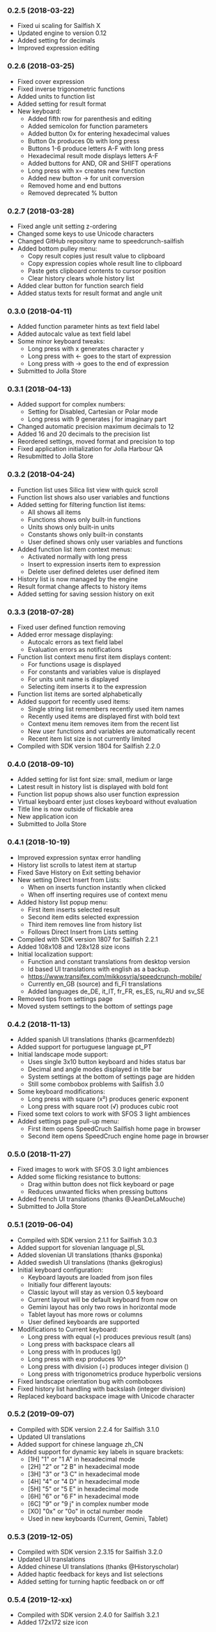### 0.2.5 (2018-03-22)

- Fixed ui scaling for Sailfish X
- Updated engine to version 0.12
- Added setting for decimals
- Improved expression editing

### 0.2.6 (2018-03-25)

- Fixed cover expression
- Fixed inverse trigonometric functions
- Added units to function list
- Added setting for result format
- New keyboard:
	- Added fifth row for parenthesis and editing
	- Added semicolon for function parameters
	- Added button 0x for entering hexadecimal values
	- Button 0x produces 0b with long press
	- Buttons 1-6 produce letters A-F with long press
	- Hexadecimal result mode displays letters A-F
	- Added buttons for AND, OR and SHIFT operations
	- Long press with x= creates new function
	- Added new button -> for unit conversion
	- Removed home and end buttons
	- Removed deprecated % button

### 0.2.7 (2018-03-28)

- Fixed angle unit setting z-ordering
- Changed some keys to use Unicode characters
- Changed GitHub repository name to speedcrunch-sailfish
- Added bottom pulley menu:
	- Copy result copies just result value to clipboard
	- Copy expression copies whole result line to clipboard
	- Paste gets clipboard contents to cursor position
	- Clear history clears whole history list
- Added clear button for function search field
- Added status texts for result format and angle unit

### 0.3.0 (2018-04-11)

- Added function parameter hints as text field label
- Added autocalc value as text field label
- Some minor keyboard tweaks:
	- Long press with x generates character y
	- Long press with ← goes to the start of expression
	- Long press with → goes to the end of expression
- Submitted to Jolla Store

### 0.3.1 (2018-04-13)

- Added support for complex numbers:
	- Setting for Disabled, Cartesian or Polar mode
	- Long press with 9 generates j for imaginary part
- Changed automatic precision maximum decimals to 12
- Added 16 and 20 decimals to the precision list
- Reordered settings, moved format and precision to top
- Fixed application initialization for Jolla Harbour QA
- Resubmitted to Jolla Store

### 0.3.2 (2018-04-24)

- Function list uses Silica list view with quick scroll
- Function list shows also user variables and functions
- Added setting for filtering function list items:
	- All shows all items
	- Functions shows only built-in functions
	- Units shows only built-in units
	- Constants shows only built-in constants
	- User defined shows only user variables and functions
- Added function list item context menus:
	- Activated normally with long press
	- Insert to expression inserts item to expression
	- Delete user defined deletes user defined item
- History list is now managed by the engine
- Result format change affects to history items
- Added setting for saving session history on exit

### 0.3.3 (2018-07-28)

- Fixed user defined function removing
- Added error message displaying:
	- Autocalc errors as text field label
	- Evaluation errors as notifications
- Function list context menu first item displays content:
	- For functions usage is displayed
	- For constants and variables value is displayed
	- For units unit name is displayed
	- Selecting item inserts it to the expression
- Function list items are sorted alphabetically
- Added support for recently used items:
	- Single string list remembers recently used item names
	- Recently used items are displayed first with bold text
	- Context menu item removes item from the recent list
	- New user functions and variables are automatically recent
	- Recent item list size is not currently limited
- Compiled with SDK version 1804 for Sailfish 2.2.0

### 0.4.0 (2018-09-10)

- Added setting for list font size: small, medium or large
- Latest result in history list is displayed with bold font
- Function list popup shows also user function expression
- Virtual keyboard enter just closes keyboard without evaluation
- Title line is now outside of flickable area
- New application icon
- Submitted to Jolla Store

### 0.4.1 (2018-10-19)

- Improved expression syntax error handling
- History list scrolls to latest item at startup
- Fixed Save History on Exit setting behavior
- New setting Direct Insert from Lists:
	- When on inserts function instantly when clicked
	- When off inserting requires use of context menu
- Added history list popup menu:
	- First item inserts selected result
	- Second item edits selected expression
	- Third item removes line from history list
	- Follows Direct Insert from Lists setting
- Compiled with SDK version 1807 for Sailfish 2.2.1
- Added 108x108 and 128x128 size icons
- Initial localization support:
	- Function and constant translations from desktop version
	- Id based UI translations with english as a backup.
	- https://www.transifex.com/mikkosyrja/speedcrunch-mobile/
	- Currently en_GB (source) and fi_FI translations
	- Added languages de_DE, it_IT, fr_FR, es_ES, ru_RU and sv_SE
- Removed tips from settings page
- Moved system settings to the bottom of settings page

### 0.4.2 (2018-11-13)

- Added spanish UI translations (thanks @carmenfdezb)
- Added support for portuguese language pt_PT
- Initial landscape mode support:
	- Uses single 3x10 button keyboard and hides status bar
	- Decimal and angle modes displayed in title bar
	- System settings at the bottom of settings page are hidden
	- Still some combobox problems with Sailfish 3.0
- Some keyboard modifications:
	- Long press with square (x²) produces generic exponent
	- Long press with square root (√) produces cubic root
- Fixed some text colors to work with SFOS 3 light ambiences
- Added settings page pull-up menu:
	- First item opens SpeedCruch Sailfish home page in browser
	- Second item opens SpeedCruch engine home page in browser

### 0.5.0 (2018-11-27)

- Fixed images to work with SFOS 3.0 light ambiences
- Added some flicking resistance to buttons:
	- Drag within button does not flick keyboard or page
	- Reduces unwanted flicks when pressing buttons
- Added french UI translations (thanks @JeanDeLaMouche)
- Submitted to Jolla Store

### 0.5.1 (2019-06-04)

- Compiled with SDK version 2.1.1 for Sailfish 3.0.3
- Added support for slovenian language pl_SL
- Added slovenian UI translations (thanks @sponka)
- Added swedish UI translations (thanks @ekrogius)
- Initial keyboard configuration:
	- Keyboard layouts are loaded from json files
	- Initially four different layouts:
	- Classic layout will stay as version 0.5 keyboard
	- Current layout will be default keyboard from now on
	- Gemini layout has only two rows in horizontal mode
	- Tablet layout has more rows or columns
	- User defined keyboards are supported
- Modifications to Current keyboard:
	- Long press with equal (=) produces previous result (ans)
	- Long press with backspace clears all
	- Long press with ln produces lg()
	- Long press with exp produces 10^
	- Long press with division (÷) produces integer division (\)
	- Long press with trigonometrics produce hyperbolic versions
- Fixed landscape orientation bug with comboboxes
- Fixed history list handling with backslash (integer division)
- Replaced keyboard backspace image with Unicode character

### 0.5.2 (2019-09-07)

- Compiled with SDK version 2.2.4 for Sailfish 3.1.0
- Updated UI translations
- Added support for chinese language zh_CN
- Added support for dynamic key labels in square brackets:
	- [1H] "1" or "1 A" in hexadecimal mode
	- [2H] "2" or "2 B" in hexadecimal mode
	- [3H] "3" or "3 C" in hexadecimal mode
	- [4H] "4" or "4 D" in hexadecimal mode
	- [5H] "5" or "5 E" in hexadecimal mode
	- [6H] "6" or "6 F" in hexadecimal mode
	- [6C] "9" or "9 j" in complex number mode
	- [XO] "0x" or "0o" in octal number mode
	- Used in new keyboards (Current, Gemini, Tablet)

### 0.5.3 (2019-12-05)

- Compiled with SDK version 2.3.15 for Sailfish 3.2.0
- Updated UI translations
- Added chinese UI translations (thanks @Historyscholar)
- Added haptic feedback for keys and list selections
- Added setting for turning haptic feedback on or off

### 0.5.4 (2019-12-xx)

- Compiled with SDK version 2.4.0 for Sailfish 3.2.1
- Added 172x172 size icon



